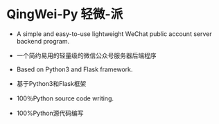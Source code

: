 # QingWei-Py 轻微-派

- A simple and easy-to-use lightweight WeChat public account server backend program.
- 一个简约易用的轻量级的微信公众号服务器后端程序

- Based on Python3 and Flask framework.
- 基于Python3和Flask框架

- 100％Python source code writing.
- 100%Python源代码编写

